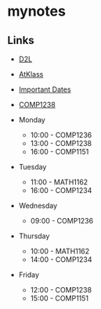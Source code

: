 # mynotes
## Links
- [D2L](https://learn.georgebrown.ca)
- [AtKlass](https://app.atklass.com)
- [Important Dates](https://www.georgebrown.ca/current-students/important-dates?term=27246&category=131)
- [COMP1238](comp1238.md)

- Monday
  - 10:00 - COMP1236
  - 13:00 - COMP1238
  - 16:00 - COMP1151
- Tuesday
  - 11:00 - MATH1162
  - 16:00 - COMP1234
- Wednesday
  - 09:00 - COMP1236
- Thursday
  - 10:00 - MATH1162
  - 14:00 - COMP1234
- Friday
  - 12:00 - COMP1238
  - 15:00 - COMP1151  
